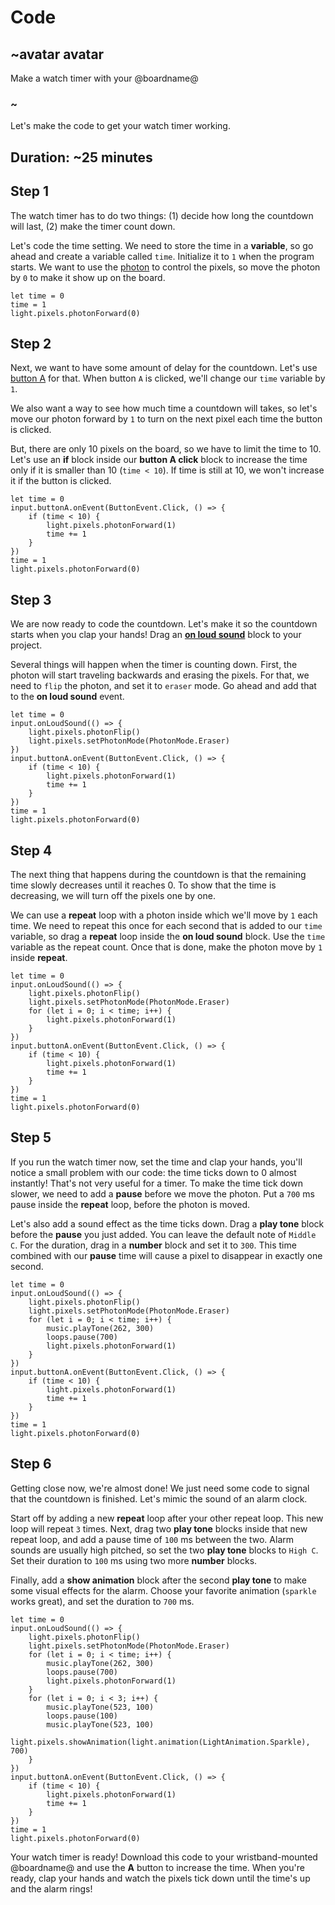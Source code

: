 # Code

## ~avatar avatar

Make a watch timer with your @boardname@

### ~

Let's make the code to get your watch timer working.

## Duration: ~25 minutes

## Step 1

The watch timer has to do two things: (1) decide how long the countdown will last, (2) make the timer count down.

Let's code the time setting.
We need to store the time in a **variable**, so go ahead and create a variable called `time`. Initialize it to `1` when the program starts.
We want to use the [photon](https://makecode.adafruit.com/reference/light/photon-forward) to control the pixels, so move the photon by `0` to make it show up on the board.

```blocks
let time = 0
time = 1
light.pixels.photonForward(0)
```

## Step 2

Next, we want to have some amount of delay for the countdown. Let's use [button A](https://makecode.adafruit.com/reference/input/button/on-event) for that.
When button `A` is clicked, we'll change our `time` variable by `1`.

We also want a way to see how much time a countdown will takes, so let's move our photon forward by `1` to turn on the next pixel each time the button is clicked.

But, there are only 10 pixels on the board, so we have to limit the time to 10.
Let's use an **if** block inside our **button A click** block to increase the time only if it is smaller
than 10 (`time < 10`). If time is still at 10, we won't increase it if the button is clicked.

```blocks
let time = 0
input.buttonA.onEvent(ButtonEvent.Click, () => {
    if (time < 10) {
        light.pixels.photonForward(1)
        time += 1
    }
})
time = 1
light.pixels.photonForward(0)
```

## Step 3

We are now ready to code the countdown. Let's make it so the countdown starts when you clap your hands!
Drag an [**on loud sound**](https://makecode.adafruit.com/reference/input/on-loud-sound) block to your project.

Several things will happen when the timer is counting down. First, the photon will start traveling backwards and erasing the pixels.
For that, we need to `flip` the photon, and set it to `eraser` mode. Go ahead and add that to the **on loud sound** event.

```blocks
let time = 0
input.onLoudSound(() => {
    light.pixels.photonFlip()
    light.pixels.setPhotonMode(PhotonMode.Eraser)
})
input.buttonA.onEvent(ButtonEvent.Click, () => {
    if (time < 10) {
        light.pixels.photonForward(1)
        time += 1
    }
})
time = 1
light.pixels.photonForward(0)
```

## Step 4

The next thing that happens during the countdown is that the remaining time slowly decreases until it reaches 0.
To show that the time is decreasing, we will turn off the pixels one by one.

We can use a **repeat** loop with a photon inside which we'll move by `1` each time.
We need to repeat this once for each second that is added to our `time` variable, so drag a **repeat** loop inside the **on loud sound** block.
Use the `time` variable as the repeat count. Once that is done, make the photon move by `1` inside **repeat**.

```blocks
let time = 0
input.onLoudSound(() => {
    light.pixels.photonFlip()
    light.pixels.setPhotonMode(PhotonMode.Eraser)
    for (let i = 0; i < time; i++) {
        light.pixels.photonForward(1)
    }
})
input.buttonA.onEvent(ButtonEvent.Click, () => {
    if (time < 10) {
        light.pixels.photonForward(1)
        time += 1
    }
})
time = 1
light.pixels.photonForward(0)
```

## Step 5

If you run the watch timer now, set the time and clap your hands, you'll notice a small problem with our code: the time ticks down to 0 almost instantly!
That's not very useful for a timer. To make the time tick down slower, we need to add a **pause** before we move the photon.
Put a `700` ms pause inside the **repeat** loop, before the photon is moved.

Let's also add a sound effect as the time ticks down. Drag a **play tone** block before the **pause** you just added.
You can leave the default note of `Middle C`. For the duration, drag in a **number** block and set it to `300`.
This time combined with our **pause** time will cause a pixel to disappear in exactly one second.

```blocks
let time = 0
input.onLoudSound(() => {
    light.pixels.photonFlip()
    light.pixels.setPhotonMode(PhotonMode.Eraser)
    for (let i = 0; i < time; i++) {
        music.playTone(262, 300)
        loops.pause(700)
        light.pixels.photonForward(1)
    }
})
input.buttonA.onEvent(ButtonEvent.Click, () => {
    if (time < 10) {
        light.pixels.photonForward(1)
        time += 1
    }
})
time = 1
light.pixels.photonForward(0)
```

## Step 6

Getting close now, we're almost done! We just need some code to signal that the countdown is finished.
Let's mimic the sound of an alarm clock.

Start off by adding a new **repeat** loop after your other repeat loop.
This new loop will repeat `3` times.
Next, drag two **play tone** blocks inside that new repeat loop, and add a pause time of `100` ms between the two.
Alarm sounds are usually high pitched, so set the two **play tone** blocks to `High C`. Set their duration to `100` ms using two more **number** blocks.

Finally, add a **show animation** block after the second **play tone** to make some visual effects for the alarm.
Choose your favorite animation (`sparkle` works great), and set the duration to `700` ms.

```blocks
let time = 0
input.onLoudSound(() => {
    light.pixels.photonFlip()
    light.pixels.setPhotonMode(PhotonMode.Eraser)
    for (let i = 0; i < time; i++) {
        music.playTone(262, 300)
        loops.pause(700)
        light.pixels.photonForward(1)
    }
    for (let i = 0; i < 3; i++) {
        music.playTone(523, 100)
        loops.pause(100)
        music.playTone(523, 100)
        light.pixels.showAnimation(light.animation(LightAnimation.Sparkle), 700)
    }
})
input.buttonA.onEvent(ButtonEvent.Click, () => {
    if (time < 10) {
        light.pixels.photonForward(1)
        time += 1
    }
})
time = 1
light.pixels.photonForward(0)
```

Your watch timer is ready! Download this code to your wristband-mounted @boardname@ and use the **A** button to increase the time.
When you're ready, clap your hands and watch the pixels tick down until the time's up and the alarm rings!